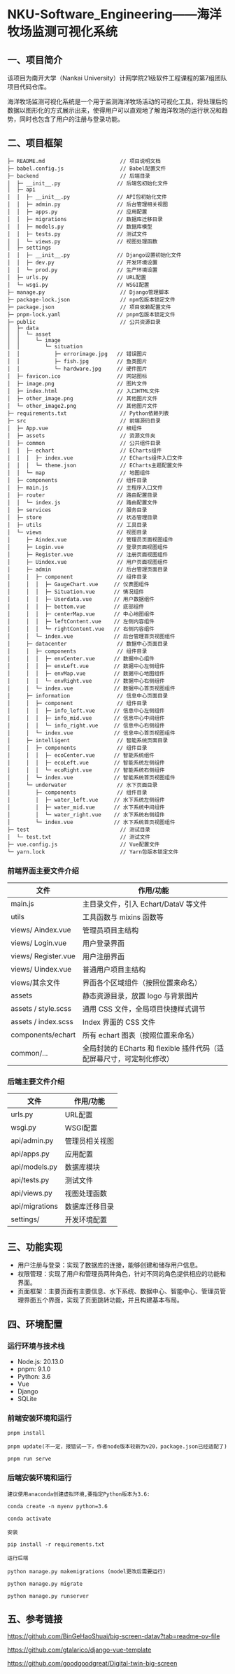 # NKU-Software_Engineering——海洋牧场监测可视化系统

## 一、项目简介

该项目为南开大学（Nankai University）计网学院21级软件工程课程的第7组团队项目代码仓库。

海洋牧场监测可视化系统是一个用于监测海洋牧场活动的可视化工具，将处理后的数据以图形化的方式展示出来，使得用户可以直观地了解海洋牧场的运行状况和趋势，同时也包含了用户的注册与登录功能。

## 二、项目框架

```
├─ README.md                        // 项目说明文档
├─ babel.config.js                  // Babel配置文件
├─ backend                          // 后端目录
│  ├─ __init__.py                  // 后端包初始化文件
│  ├─ api
│  │  ├─ __init__.py               // API包初始化文件
│  │  ├─ admin.py                  // 后台管理相关视图
│  │  ├─ apps.py                   // 应用配置
│  │  ├─ migrations                // 数据库迁移目录
│  │  ├─ models.py                 // 数据库模型
│  │  ├─ tests.py                  // 测试文件
│  │  └─ views.py                  // 视图处理函数
│  ├─ settings
│  │  ├─ __init__.py               // Django设置初始化文件
│  │  ├─ dev.py                    // 开发环境设置
│  │  └─ prod.py                   // 生产环境设置
│  ├─ urls.py                      // URL配置
│  └─ wsgi.py                      // WSGI配置
├─ manage.py                        // Django管理脚本
├─ package-lock.json                // npm包版本锁定文件
├─ package.json                     // 项目依赖配置文件
├─ pnpm-lock.yaml                  // pnpm包版本锁定文件
├─ public                           // 公共资源目录
│  ├─ data
│  │  └─ asset
│  │     └─ image
│  │        └─ situation
│  │           ├─ errorimage.jpg   // 错误图片
│  │           ├─ fish.jpg         // 鱼类图片
│  │           └─ hardware.jpg     // 硬件图片
│  ├─ favicon.ico                  // 网站图标
│  ├─ image.png                    // 图片文件
│  ├─ index.html                   // 入口HTML文件
│  ├─ other_image.png              // 其他图片文件
│  └─ other_image2.png             // 其他图片文件
├─ requirements.txt                 // Python依赖列表
├─ src                              // 前端源码目录
│  ├─ App.vue                      // 根组件
│  ├─ assets                        // 资源文件夹
│  ├─ common                        // 公共组件目录
│  │  ├─ echart                     // ECharts组件
│  │  │  ├─ index.vue               // ECharts组件入口文件
│  │  │  └─ theme.json              // ECharts主题配置文件
│  │  └─ map                        // 地图组件
│  ├─ components                   // 组件目录
│  ├─ main.js                      // 主程序入口文件
│  ├─ router                       // 路由配置目录
│  │  └─ index.js                  // 路由配置文件
│  ├─ services                     // 服务目录
│  ├─ store                        // 状态管理目录
│  ├─ utils                        // 工具目录
│  └─ views                        // 视图目录
│     ├─ Aindex.vue                // 管理员页面视图组件
│     ├─ Login.vue                 // 登录页面视图组件
│     ├─ Register.vue              // 注册页面视图组件
│     ├─ Uindex.vue                // 用户页面视图组件
│     ├─ admin                     // 后台管理页面目录
│     │  ├─ component              // 组件目录
│     │  │  ├─ GaugeChart.vue     // 仪表图组件
│     │  │  ├─ Situation.vue      // 情况组件
│     │  │  ├─ Userdata.vue       // 用户数据组件
│     │  │  ├─ bottom.vue         // 底部组件
│     │  │  ├─ centerMap.vue      // 中心地图组件
│     │  │  ├─ leftContent.vue    // 左侧内容组件
│     │  │  └─ rightContent.vue   // 右侧内容组件
│     │  └─ index.vue             // 后台管理首页视图组件
│     ├─ datacenter                // 数据中心页面目录
│     │  ├─ components             // 组件目录
│     │  │  ├─ envCenter.vue      // 数据中心组件
│     │  │  ├─ envLeft.vue        // 数据中心左侧组件
│     │  │  ├─ envMap.vue         // 数据中心地图组件
│     │  │  └─ envRight.vue       // 数据中心右侧组件
│     │  └─ index.vue             // 数据中心首页视图组件
│     ├─ information               // 信息中心页面目录
│     │  ├─ component              // 组件目录
│     │  │  ├─ info_left.vue      // 信息中心左侧组件
│     │  │  ├─ info_mid.vue       // 信息中心中间组件
│     │  │  └─ info_right.vue     // 信息中心右侧组件
│     │  └─ index.vue             // 信息中心首页视图组件
│     ├─ intelligent               // 智能系统页面目录
│     │  ├─ components             // 组件目录
│     │  │  ├─ ecoCenter.vue      // 智能系统组件
│     │  │  ├─ ecoLeft.vue        // 智能系统左侧组件
│     │  │  └─ ecoRight.vue       // 智能系统右侧组件
│     │  └─ index.vue             // 智能系统首页视图组件
│     └─ underwater                // 水下页面目录
│        ├─ components             // 组件目录
│        │  ├─ water_left.vue     // 水下系统左侧组件
│        │  ├─ water_mid.vue      // 水下系统中间组件
│        │  └─ water_right.vue    // 水下系统右侧组件
│        └─ index.vue             // 水下系统首页视图组件
├─ test                             // 测试目录
│  └─ test.txt                      // 测试文件
├─ vue.config.js                    // Vue配置文件
└─ yarn.lock                        // Yarn包版本锁定文件

```
### 前端界面主要文件介绍
| 文件                | 作用/功能                                                              |
| ------------------- | --------------------------------------------------------------------- |
| main.js             | 主目录文件，引入 Echart/DataV 等文件                                    |
| utils               | 工具函数与 mixins 函数等                                                |
| views/ Aindex.vue    | 管理员项目主结构                                                             |
| views/ Login.vue    | 用户登录界面                                                             |
| views/ Register.vue    | 用户注册界面                                                             |
| views/ Uindex.vue    | 普通用户项目主结构                                                             |
| views/其余文件       | 界面各个区域组件（按照位置来命名）                                       |
| assets              | 静态资源目录，放置 logo 与背景图片                                       |
| assets / style.scss | 通用 CSS 文件，全局项目快捷样式调节                                      |
| assets / index.scss | Index 界面的 CSS 文件                                                  |
| components/echart   | 所有 echart 图表（按照位置来命名）                                      |
| common/...          | 全局封装的 ECharts 和 flexible 插件代码（适配屏幕尺寸，可定制化修改）     |

### 后端主要文件介绍
| 文件                | 作用/功能                                                              |
| ------------------- | --------------------------------------------------------------------- |
| urls.py             | URL配置                                    |
| wsgi.py             | WSGI配置                                    |
| api/admin.py             | 管理员相关视图                                    |
| api/apps.py             | 应用配置                                    |
| api/models.py             | 数据库模块                                    |
| api/tests.py             | 测试文件                                    |
| api/views.py             | 视图处理函数                                    |
| api/migrations             | 数据库迁移目录                                    |
| settings/             | 开发环境配置                                    |                           |

## 三、功能实现

- 用户注册与登录：实现了数据库的连接，能够创建和储存用户信息。
- 权限管理：实现了用户和管理员两种角色，针对不同的角色提供相应的功能和界面。
- 页面框架：主要页面有主要信息、水下系统、数据中心、智能中心、管理员管理界面五个界面，实现了页面跳转功能，并且构建基本布局。

## 四、环境配置

### 运行环境与技术栈

- Node.js: 20.13.0
- pnpm: 9.1.0
- Python: 3.6
- Vue
- Django
- SQLite

### 前端安装环境和运行

```
pnpm install

pnpm update(不一定，报错试一下，作者node版本较新为v20，package.json已经适配了)

pnpm run serve
```

### 后端安装环境和运行

```
建议使用anaconda创建虚拟环境,要指定Python版本为3.6:

conda create -n myenv python=3.6

conda activate

安装

pip install -r requirements.txt

运行后端

python manage.py makemigrations (model更改后需要运行)

python manage.py migrate

python manage.py runserver
```

## 五、参考链接

https://github.com/BinGeHaoShuai/big-screen-datav?tab=readme-ov-file

https://github.com/gtalarico/django-vue-template

https://github.com/goodgoodgreat/Digital-twin-big-screen
